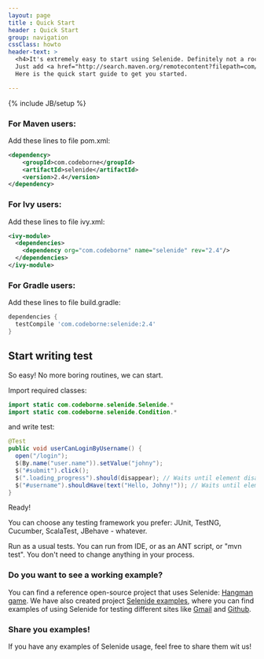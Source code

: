 ```yaml
---
layout: page
title : Quick Start
header : Quick Start
group: navigation
cssClass: howto
header-text: >
  <h4>It's extremely easy to start using Selenide. Definitely not a rocket science.</h4>
  Just add <a href="http://search.maven.org/remotecontent?filepath=com/codeborne/selenide/2.4/selenide-2.4.jar">selenide.jar</a> to your project and you are done.<br/>
  Here is the quick start guide to get you started.

---
```

{% include JB/setup %}

### For Maven users:

Add these lines to file pom.xml:

```xml
<dependency>
    <groupId>com.codeborne</groupId>
    <artifactId>selenide</artifactId>
    <version>2.4</version>
</dependency>
```

### For Ivy users:

Add these lines to file ivy.xml:

```xml
<ivy-module>
  <dependencies>
    <dependency org="com.codeborne" name="selenide" rev="2.4"/>
  </dependencies>
</ivy-module>
```

### For Gradle users:

Add these lines to file build.gradle:

```groovy
dependencies {
  testCompile 'com.codeborne:selenide:2.4'
}
```

## Start writing test

So easy! No more boring routines, we can start.

Import required classes:

```java
import static com.codeborne.selenide.Selenide.*
import static com.codeborne.selenide.Condition.*
```

and write test:

```java
@Test
public void userCanLoginByUsername() {
  open("/login");
  $(By.name("user.name")).setValue("johny");
  $("#submit").click();
  $(".loading_progress").should(disappear); // Waits until element disappears
  $("#username").shouldHave(text("Hello, Johny!")); // Waits until element gets text
}
```

Ready!

You can choose any testing framework you prefer: JUnit, TestNG, Cucumber, ScalaTest, JBehave - whatever.

Run as a usual tests. You can run from IDE, or as an ANT script, or "mvn test". You don't need to change anything in your process.


### Do you want to see a working example?

You can find a reference open-source project that uses Selenide: [Hangman game](https://github.com/asolntsev/hangman/blob/master/test/uitest/selenide/HangmanSpec.java).
We have also created project [Selenide examples](https://github.com/codeborne/selenide_examples), where you can find examples of using Selenide
for testing different sites like [Gmail](https://github.com/codeborne/selenide_examples/tree/master/gmail/test/org/selenide/examples/gmail) and
[Github](https://github.com/codeborne/selenide_examples/tree/master/github/test/org/selenide/examples/github).


### Share you examples!

If you have any examples of Selenide usage, feel free to share them wit us!